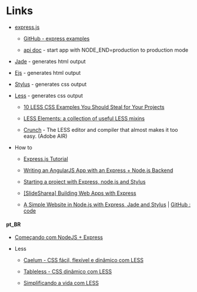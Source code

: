 # Links

* [express.js](http://expressjs.com/) 

    * [GitHub - express examples](https://github.com/visionmedia/express/tree/master/examples)

    * [api doc](http://expressjs.com/api.html#app-settings) - start app with NODE_END=production to production mode

* [Jade](http://jade-lang.com/) - generates html output

* [Ejs](https://github.com/visionmedia/ejs) - generates html output

* [Stylus](http://learnboost.github.com/stylus/) - generates css output

* [Less](http://lesscss.org/) - generates css output

	* [10 LESS CSS Examples You Should Steal for Your Projects](http://designshack.net/articles/css/10-less-css-examples-you-should-steal-for-your-projects/)

	* [LESS Elements: a collection of useful LESS mixins](http://lesselements.com/)
	
	* [Crunch](http://crunchapp.net/) - The LESS editor and compiler that almost makes it too easy. (Adobe AIR)

* How to

	* [Express.js Tutorial](http://www.hacksparrow.com/express-js-tutorial.html)

	* [Writing an AngularJS App with an Express + Node.js Backend](http://briantford.com/blog/angular-express.html)

	* [Starting a project with Express, node.js and Stylus](http://peter.worksontheweb.net/2012/02/29/starting-a-project-with-express-node-js-and-stylus/)

	* [[SlideSharea] Building Web Apps with Express](http://www.slideshare.net/MarketingNinja/building-web-apps-with-express)

	* [A Simple Website in Node.js with Express, Jade and Stylus](http://clock.co.uk/tech-blogs/a-simple-website-in-nodejs-with-express-jade-and-stylus) | [GitHub : code](https://github.com/clocklimited/BasicExpressSite)


#### pt_BR

* [Começando com NodeJS + Express](http://labs.webdiastutoriais.com/2012/05/comecando-nodejs-express/)

* Less

	* [Caelum - CSS fácil, flexível e dinâmico com LESS](http://blog.caelum.com.br/css-facil-flexivel-e-dinamico-com-less/)

	* [Tableless - CSS dinâmico com LESS](http://tableless.com.br/css-dinamico-com-less/)
	
	* [Simplificando a vida com LESS](http://loopinfinito.com.br/2012/06/19/simplificando-a-vida-com-less/)
	
	
